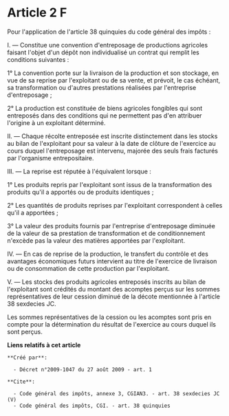 # Article 2 F

Pour l'application de l'article 38 quinquies du code général des impôts : 

I. ― Constitue une convention d'entreposage de productions agricoles faisant l'objet d'un dépôt non individualisé un contrat
qui remplit les conditions suivantes : 

1° La convention porte sur la livraison de la production et son stockage, en vue de sa reprise par l'exploitant ou de sa
vente, et prévoit, le cas échéant, sa transformation ou d'autres prestations réalisées par l'entreprise d'entreposage ; 

2° La production est constituée de biens agricoles fongibles qui sont entreposés dans des conditions qui ne permettent pas
d'en attribuer l'origine à un exploitant déterminé. 

II. ― Chaque récolte entreposée est inscrite distinctement dans les stocks au bilan de l'exploitant pour sa valeur à la date
de clôture de l'exercice au cours duquel l'entreposage est intervenu, majorée des seuls frais facturés par l'organisme
entrepositaire. 

III. ― La reprise est réputée à l'équivalent lorsque : 

1° Les produits repris par l'exploitant sont issus de la transformation des produits qu'il a apportés ou de produits
identiques ; 

2° Les quantités de produits reprises par l'exploitant correspondent à celles qu'il a apportées ; 

3° La valeur des produits fournis par l'entreprise d'entreposage diminuée de la valeur de sa prestation de transformation et
de conditionnement n'excède pas la valeur des matières apportées par l'exploitant. 

IV. ― En cas de reprise de la production, le transfert du contrôle et des avantages économiques futurs intervient au titre de
l'exercice de livraison ou de consommation de cette production par l'exploitant. 

V. ― Les stocks des produits agricoles entreposés inscrits au bilan de l'exploitant sont crédités du montant des acomptes
perçus sur les sommes représentatives de leur cession diminué de la décote mentionnée à l'article 38 sexdecies JC. 

Les sommes représentatives de la cession ou les acomptes sont pris en compte pour la détermination du résultat de l'exercice
au cours duquel ils sont perçus.

**Liens relatifs à cet article**

	**Créé par**:

	  - Décret n°2009-1047 du 27 août 2009 - art. 1

	**Cite**:

	  - Code général des impôts, annexe 3, CGIAN3. - art. 38 sexdecies JC (V)
	  - Code général des impôts, CGI. - art. 38 quinquies

